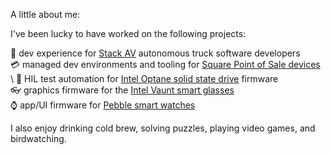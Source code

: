 A little about me:

I've been lucky to have worked on the following projects:

🚛 dev experience for [Stack AV](https://stackav.com/) autonomous truck software developers \
💳 managed dev environments and tooling for
[Square Point of Sale devices](https://en.wikipedia.org/wiki/Square_(financial_services)#Devices) \
🤖 HIL test automation for
[Intel Optane solid state drive](https://en.wikipedia.org/wiki/3D_XPoint) firmware \
👓 graphics firmware for the
[Intel Vaunt smart glasses](https://www.theverge.com/2018/4/18/17255354/intel-vaunt-shut-down) \
⌚️ app/UI firmware for [Pebble smart watches](https://en.wikipedia.org/wiki/Pebble_(watch))

I also enjoy drinking cold brew, solving puzzles, playing video games, and birdwatching.

